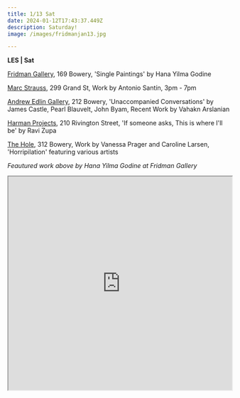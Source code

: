 ```yaml
---
title: 1/13 Sat
date: 2024-01-12T17:43:37.449Z
description: Saturday!
image: /images/fridmanjan13.jpg

---
```

**L﻿ES | Sat**

[Fridman Gallery](https://www.fridmangallery.com/hana-yilma-godine-single-paintings), 169 Bowery, 'Single Paintings' by Hana Yilma Godine

[Marc Strauss](https://www.marcstraus.com/exhibitions/antonio-santin-2024/), 299 Grand St, Work by Antonio Santín,  3pm - 7pm

[Andrew Edlin Gallery](https://www.edlingallery.com/exhibitions), 212 Bowery, 'Unaccompanied Conversations' by James Castle, Pearl Blauvelt, John Byam, Recent Work by Vahakn Arslanian

[Harman Projects](https://www.harmanprojects.com/exhibitions/64-ravi-zupa-if-someone-asks-this-is/), 210 Rivington Street, 'If someone asks, This is where I'll be' by Ravi Zupa

[T﻿he Hole](http://theholenyc.com/), 312 Bowery, Work by Vanessa Prager and Caroline Larsen, 'Horripilation' featuring various artists

*F﻿eautured work above by Hana Yilma Godine at Fridman Gallery*

<iframe src="https://www.google.com/maps/d/u/1/embed?mid=1twdA5cbiMN6LtSrSgKtovtjB44G8sdw&ehbc=2E312F" width="100%" height="480"></iframe>